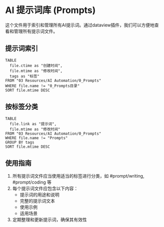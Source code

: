 # AI 提示词库 (Prompts)
这个文件用于索引和管理所有AI提示词。通过dataview插件，我们可以方便地查看和管理所有提示词文件。
## 提示词索引
```dataview
TABLE 
  file.ctime as "创建时间",
  file.mtime as "修改时间",
  tags as "标签"
FROM "03 Resources/AI Automation/0_Prompts"
WHERE file.name != "0_Prompts目录"
SORT file.mtime DESC
```
## 按标签分类
```dataview
TABLE 
  file.link as "提示词",
  file.mtime as "修改时间"
FROM "03 Resources/AI Automation/0_Prompts"
WHERE file.name != "Prompts"
GROUP BY tags
SORT file.mtime DESC
```
## 使用指南
1. 所有提示词文件应当使用适当的标签进行分类，如 #prompt/writing, #prompt/coding 等
2. 每个提示词文件应包含以下内容：
   - 提示词的用途和说明
   - 完整的提示词文本
   - 使用示例
   - 适用场景
3. 定期整理和更新提示词，确保其有效性
